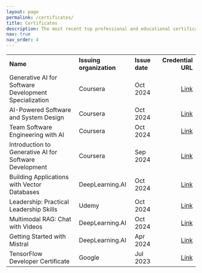 ```yaml
---
layout: page
permalink: /certificates/
title: Certificates
description: The most recent top professional and educational certificates is listed.
nav: true
nav_order: 4
---
```


<table style="width: 100%; border-collapse: collapse;">
  <tr>
    <th style="text-align: left;">Name</th>
    <th style="text-align: left;">Issuing organization</th>
    <th style="text-align: left;">Issue date</th>
    <th style="text-align: right;">Credential URL</th>
  </tr>
  <tr>
    <td>Generative AI for Software Development Specialization</td>
    <td>Coursera</td>
    <td>Oct 2024</td>
    <td style="text-align: right;"><a href="https://www.coursera.org/account/accomplishments/specialization/ZEGUDMHSWGNN" target="_blank">Link</a></td>
  </tr>
  <tr>
    <td>AI-Powered Software and System Design</td>
    <td>Coursera</td>
    <td>Oct 2024</td>
    <td style="text-align: right;"><a href="https://www.coursera.org/account/accomplishments/verify/QVCNCXNPO4VY" target="_blank">Link</a></td>
  </tr>
  <tr>
    <td>Team Software Engineering with AI</td>
    <td>Coursera</td>
    <td>Oct 2024</td>
    <td style="text-align: right;"><a href="https://www.coursera.org/account/accomplishments/verify/5IIEQYJ5OBKF" target="_blank">Link</a></td>
  </tr>
  <tr>
    <td>Introduction to Generative AI for Software Development</td>
    <td>Coursera</td>
    <td>Sep 2024</td>
    <td style="text-align: right;"><a href="https://www.coursera.org/account/accomplishments/verify/HO5VGO7WO314" target="_blank">Link</a></td>
  </tr>
  <tr>
    <td>Building Applications with Vector Databases</td>
    <td>DeepLearning.AI</td>
    <td>Oct 2024</td>
    <td style="text-align: right;"><a href="https://learn.deeplearning.ai/accomplishments/6078c7fb-bbdd-4950-8a1a-b51996ba2a7f" target="_blank">Link</a></td>
  </tr>
  <tr>
    <td>Leadership: Practical Leadership Skills</td>
    <td>Udemy</td>
    <td>Oct 2024</td>
    <td style="text-align: right;"><a href="https://udemy-certificate.s3.amazonaws.com/pdf/UC-3a6d94a3-b9c3-4d97-8226-90d2c1b91131.pdf" target="_blank">Link</a></td>
  </tr>
  <tr>
    <td>Multimodal RAG: Chat with Videos</td>
    <td>DeepLearning.AI</td>
    <td>Oct 2024</td>
    <td style="text-align: right;"><a href="https://learn.deeplearning.ai/accomplishments/0f2487d0-b912-41aa-9b9a-1e8655508cc5" target="_blank">Link</a></td>
  </tr>
  <tr>
    <td>Getting Started with Mistral</td>
    <td>DeepLearning.AI</td>
    <td>Apr 2024</td>
    <td style="text-align: right;"><a href="https://learn.deeplearning.ai/accomplishments/4c5c4b19-7206-4b5b-9ae1-a44523718066?usp=sharing" target="_blank">Link</a></td>
  </tr>
  <tr>
    <td>TensorFlow Developer Certificate</td>
    <td>Google</td>
    <td>Jul 2023</td>
    <td style="text-align: right;"><a href="https://www.credential.net/10851b80-60a6-4fc8-b807-43cb25b378d1#gs.gla8y6" target="_blank">Link</a></td>
  </tr>

  <!-- Add more certificates as needed -->
</table>
